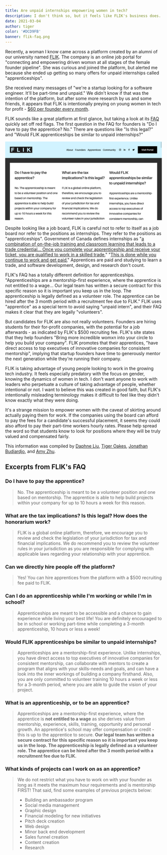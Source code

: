 ```yaml
---
title: Are unpaid internships empowering women in tech?
description: I don't think so, but it feels like FLIK's business does.
date: 2021-03-04
author: tiger
color: '#DCD9FB'
banner: flik-faq.png
---
```


Recently, a woman I know came across a platform created by an alumni of our university named  [FLIK](https://weareflik.com/). The company is an online job portal for "connecting and empowering driven womxn at all stages of the female founder pipeline". She was curious and joined the platform, but alerted me because she ended up getting so many offers for unpaid internships called "apprenticeships".

She received many messages of "we're a startup looking for a software engineer. It'll be part-time and unpaid." We didn't know if that was the intention of the platform, but after some more research by us and some friends, it appears that FLIK is intentionally preying on young women in tech for profit - [$60 per founder every month](https://weareflik.com/founders).

FLIK sounds like a great platform at first glance, but taking a look at its [FAQ](https://weareflik.com/faqs) quickly set off red flags. The first question in the FAQ for founders is "Do I have to pay the apprentice? No." There are questions like "Is this legal?" and "Would FLIK apprenticeships be similar to unpaid internships?"

![FLIK FAQ screenshot, showing questions "Do I have to pay the apprentice?", "What are the tax implications? Is this legal?", and "Would FLIK apprenticeships be similar to unpaid internships?"](flik-faq.png)

Despite looking like a job board, FLIK is careful not to refer to itself as a job board nor refer to the positions as internships. They refer to the positions as "apprenticeships". Government of Canada defines internships as "[a combination of on-the-job training and classroom learning that leads to a trade credential... Once you complete your apprenticeship and receive your ticket, you are qualified to work in a skilled trade.](https://www.itabc.ca/about-apprentices/apprenticeship-basics)" "[This is done while you continue to work and get paid.](https://www.canada.ca/en/employment-social-development/services/apprentices/become-apprentice.html)" Apprentices are paid and studying to learn a trade, and software development, design, and research don't count.

FLIK's FAQ has a totally different definition for apprenticeships. "Apprenticeships are a mentorship-first experience, where the apprentice is not entitled to a wage... Our legal team has written a secure contract for this specific reason so it is important you keep us in the loop. The apprenticeship is legally defined as a volunteer role. The apprentice can be hired after the 3 month period with a recruitment fee due to FLIK." FLIK uses "apprentice" as a special term to avoid saying "unpaid intern", and their FAQ makes it clear that they are legally "volunteers".

But candidates for FLIK are also not really volunteers. Founders are hiring students for their for-profit companies, with the potential for a job afterwards - as indicated by FLIK's $500 recruiting fee. FLIK's site states that they help founders "Bring more incredible womxn into your circle to help you build your company". FLIK promotes that their apprentices, "have direct access to top executives of innovative companies for consistent mentorship", implying that startup founders have time to generously mentor the next generation while they're running their company.

FLIK is taking advantage of young people looking to work in the growing tech industry. It feels especially predatory with the focus on gender, knowing the dynamics of women in tech. I don't want anyone to work with leaders who perpetuate a culture of taking advantage of people, whether intentional or not. I want to believe this was created in good faith, but FLIK's intentionally misleading terminology makes it difficult to feel like they didn't know exactly what they were doing.

It's a strange mission to empower women with the caveat of skirting around actually paying them for work. If the companies using the board can afford to pay the fees for a candidate's successful placement, it seems they could also afford to pay their part-time workers hourly rates. Please help spread the word so that students know to look for positions where they will be truly valued and compensated fairly.

This information was compiled by [Daphne Liu](https://twitter.com/DevDaphne), [Tiger Oakes](https://twitter.com/Not_Woods), [Jonathan Budiardjo](https://github.com/Jopika), and [Amy Zhu](https://twitter.com/zhucchina).

## Excerpts from FLIK's FAQ

### Do I have to pay the apprentice?

> No. The apprenticeship is meant to be a volunteer position and one based on mentorship. The apprentice is able to help build projects within your company for up to 10 hours a week for this reason.

### What are the tax implications? Is this legal? How does the honorarium work?

> FLIK is a global online platform, therefore, we encourage you to review and check the legislation of your jurisdiction for tax and financial implications. We do recommend you to review the volunteer rules in your jurisdiction as you are responsible for complying with applicable laws regarding your relationship with your apprentice.

### Can we directly hire people off the platform?

> Yes! You can hire apprentices from the platform with a $500 recruiting fee paid to FLIK.

### Can I do an apprenticeship while I'm working or while I'm in school?

> Apprenticeships are meant to be accessible and a chance to gain experience while living your best life! You are definitely encouraged to be in school or working part-time while completing a 3-month apprenticeship, 10 hours or less a week!

### Would FLIK apprenticeships be similar to unpaid internships?

> Apprenticeships are a mentorship-first experience. Unlike internships, you have direct access to top executives of innovative companies for consistent mentorship, can collaborate with mentors to create a program that aligns with your skills-needs and goals, and can have a look into the inner workings of building a company firsthand. Also, you are only committed to volunteer training 10 hours a week or less for a 3-month period, where you are able to guide the vision of your project.

### What is an apprenticeship, or to be an apprentice?

> Apprenticeships are a mentorship-first experience, where the apprentice is **not entitled to a wage** as she derives value from mentorship, experience, skills, training, opportunity and personal growth. An apprentice's school may offer compensation or credit - this is up to the apprentice to secure. **Our legal team has written a secure contract for this specific reason so it is important you keep us in the loop. The apprenticeship is legally defined as a volunteer role. The apprentice can be hired after the 3 month period with a recruitment fee due to FLIK.**

### What kinds of projects can I work on as an apprentice?

> We do not restrict what you have to work on with your founder as long as it meets the maximum hour requirements and is mentorship FIRST! That said, find some examples of previous projects below:
>
> - Building an ambassador program
> - Social media management
> - Graphic design
> - Financial modeling for new initiatives
> - Pitch deck creation
> - Web design
> - Minor back end development
> - Sales funnel creation
> - Content creation
> - Research
